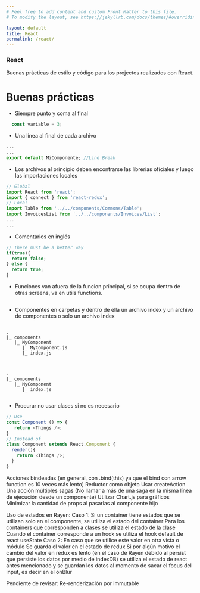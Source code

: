 ```yaml
---
# Feel free to add content and custom Front Matter to this file.
# To modify the layout, see https://jekyllrb.com/docs/themes/#overriding-theme-defaults

layout: default
title: React
permalink: /react/
---
```


### React

Buenas prácticas de estilo y código para los projectos realizados con React.


# Buenas prácticas

* Siempre punto y coma al final

```js
  const variable = 3;
```

* Una línea al final de cada archivo

```js
...
...
export default MiComponente; //Line Break

```

* Los archivos al principio deben encontrarse las librerias oficiales y luego las importaciones locales

```js
// Global
import React from 'react';
import { connect } from 'react-redux';
// Local
import Table from '../../components/Commons/Table';
import InvoicesList from '../../components/Invoices/List';
...
...
```

* Comentarios en inglés

```js
// There must be a better way
if(true){
  return false;
} else {
  return true;
}
```

* Funciones van afuera de la funcion principal, si se ocupa dentro de otras screens, va en utils functions.

```js

```

* Componentes en carpetas y dentro de ella un archivo index y un archivo de componentes o solo un archivo index

```

.
|_ components
   |_ MyComponent
      |_ MyComponent.js
      |_ index.js


```

```

.
|_ components
   |_ MyComponent
      |_ index.js


```

* Procurar no usar clases si no es necesario

```js
// Use
const Component () => {
   return <Things />;
}
// Instead of
class Component extends React.Component {
  render(){
    return <Things />;
  }
}

```



Acciones bindeadas (en general,  con .bind(this) ya que el bind con arrow function es 10 veces más lento)
Reductor como objeto
Usar createAction
Una acción múltiples sagas (No llamar a más de una saga en la misma línea de ejecución desde un componente)
Utilizar Chart.js para gráficos
Minimizar la cantidad de props al pasarlas al componente hijo



Uso de estados en Rayen:
Caso 1: Si un container tiene estados que se utilizan solo en el componente, se utiliza el estado del container
Para los containers que corresponden a clases se utiliza el estado de la clase
Cuando el container corresponde a un hook se utiliza el hook default de react useState
Caso 2: En caso que se utilice este valor en otra vista o módulo
Se guarda el valor en el estado de redux
Si por algún motivo el cambio del valor en redux es lento (en el caso de Rayen debido al persist que persiste los datos por medio de indexDB) se utiliza el estado de react antes mencionado y se guardan los datos al momento de sacar el focus del input, es decir en el onBlur


Pendiente de revisar: Re-renderización por immutable
